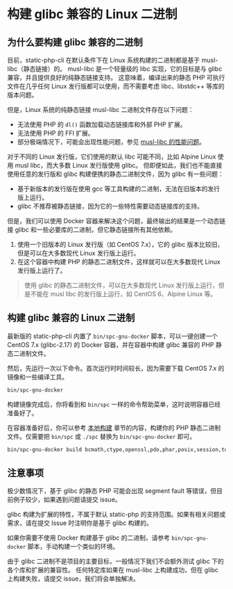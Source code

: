 # 构建 glibc 兼容的 Linux 二进制

## 为什么要构建 glibc 兼容的二进制

目前，static-php-cli 在默认条件下在 Linux 系统构建的二进制都是基于 musl-libc（静态链接）的。
musl-libc 是一个轻量级的 libc 实现，它的目标是与 glibc 兼容，并且提供良好的纯静态链接支持。
这意味着，编译出来的静态 PHP 可执行文件在几乎任何 Linux 发行版都可以使用，而不需要考虑 libc、libstdc++ 等库的版本问题。

但是，Linux 系统的纯静态链接 musl-libc 二进制文件存在以下问题：

- 无法使用 PHP 的 `dl()` 函数加载动态链接库和外部 PHP 扩展。
- 无法使用 PHP 的 FFI 扩展。
- 部分极端情况下，可能会出现性能问题，参见 [musl-libc 的性能问题](https://github.com/php/php-src/issues/13648)。

对于不同的 Linux 发行版，它们使用的默认 libc 可能不同，比如 Alpine Linux 使用 musl libc，而大多数 Linux 发行版使用 glibc。
但即便如此，我们也不能直接使用任意的发行版和 glibc 构建便携的静态二进制文件，因为 glibc 有一些问题：

- 基于新版本的发行版在使用 gcc 等工具构建的二进制，无法在旧版本的发行版上运行。
- glibc 不推荐被静态链接，因为它的一些特性需要动态链接库的支持。

但是，我们可以使用 Docker 容器来解决这个问题，最终输出的结果是一个动态链接 glibc 和一些必要库的二进制，但它静态链接所有其他依赖。

1. 使用一个旧版本的 Linux 发行版（如 CentOS 7.x），它的 glibc 版本比较旧，但是可以在大多数现代 Linux 发行版上运行。
2. 在这个容器中构建 PHP 的静态二进制文件，这样就可以在大多数现代 Linux 发行版上运行了。

> 使用 glibc 的静态二进制文件，可以在大多数现代 Linux 发行版上运行，但是不能在 musl libc 的发行版上运行，如 CentOS 6、Alpine Linux 等。

## 构建 glibc 兼容的 Linux 二进制

最新版的 static-php-cli 内置了 `bin/spc-gnu-docker` 脚本，可以一键创建一个 CentOS 7.x (glibc-2.17) 的 Docker 容器，并在容器中构建 glibc 兼容的 PHP 静态二进制文件。

然后，先运行一次以下命令。首次运行时时间较长，因为需要下载 CentOS 7.x 的镜像和一些编译工具。

```bash
bin/spc-gnu-docker
```

构建镜像完成后，你将看到和 `bin/spc` 一样的命令帮助菜单，这时说明容器已经准备好了。

在容器准备好后，你可以参考 [本地构建](./manual-build) 章节的内容，构建你的 PHP 静态二进制文件。仅需要把 `bin/spc` 或 `./spc` 替换为 `bin/spc-gnu-docker` 即可。

```bash
bin/spc-gnu-docker build bcmath,ctype,openssl,pdo,phar,posix,session,tokenizer,xml,zip --build-cli --debug
```

## 注意事项

极少数情况下，基于 glibc 的静态 PHP 可能会出现 segment fault 等错误，但目前例子较少，如果遇到问题请提交 issue。

glibc 构建为扩展的特性，不属于默认 static-php 的支持范围。如果有相关问题或需求，请在提交 Issue 时注明你是基于 glibc 构建的。

如果你需要不使用 Docker 构建基于 glibc 的二进制，请参考 `bin/spc-gnu-docker` 脚本，手动构建一个类似的环境。

由于 glibc 二进制不是项目的主要目标，一般情况下我们不会额外测试 glibc 下的各个库和扩展的兼容性。
任何特定库如果在 musl-libc 上构建成功，但在 glibc 上构建失败，请提交 issue，我们将会单独解决。
